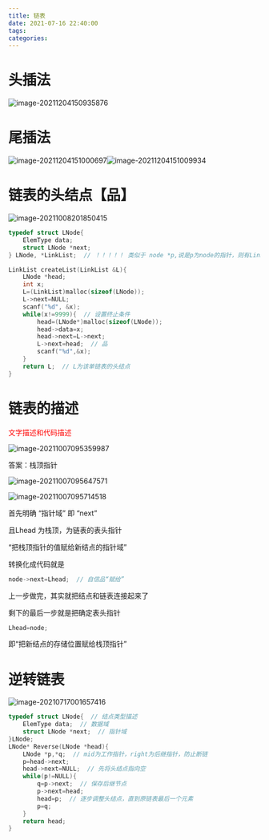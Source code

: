 ```yaml
---
title: 链表
date: 2021-07-16 22:40:00
tags:
categories:
---
```




# 头插法

![image-20211204150935876](https://gitee.com/simple_one1/pic/raw/master/image-20211204150935876.png)



# 尾插法

![image-20211204151000697](https://gitee.com/simple_one1/pic/raw/master/image-20211204151000697.png)![image-20211204151009934](https://gitee.com/simple_one1/pic/raw/master/image-20211204151009934.png)





# 链表的头结点【品】

![image-20211008201850415](https://gitee.com/simple_one1/pic/raw/master/image-20211008201850415.png)



```c
typedef struct LNode{
	ElemType data;
	struct LNode *next;
} LNode, *LinkList;  // ！！！！！ 类似于 node *p,说是p为node的指针，则有LinkList是LNode的指针

LinkList createList(LinkList &L){
	LNode *head;
	int x;
	L=(LinkList)malloc(sizeof(LNode));
	L->next=NULL;
	scanf("%d", &x);
	while(x!=9999){  // 设置终止条件
		head=(LNode*)malloc(sizeof(LNode));
		head->data=x;
		head->next=L->next;
		L->next=head;  // 品
		scanf("%d",&x);
	}
	return L;  // L为该单链表的头结点
}
```





# 链表的描述

<font color=red>文字描述和代码描述</font>

![image-20211007095359987](https://gitee.com/simple_one1/pic/raw/master/image-20211007095359987.png)

答案：栈顶指针

![image-20211007095647571](https://gitee.com/simple_one1/pic/raw/master/image-20211007095647571.png)



![image-20211007095714518](https://gitee.com/simple_one1/pic/raw/master/image-20211007095714518.png)

首先明确 “指针域” 即 “next”

且Lhead 为栈顶，为链表的表头指针

“把栈顶指针的值赋给新结点的指针域”

转换化成代码就是

```c
node->next=Lhead;  // 自信品“赋给”
```

上一步做完，其实就把结点和链表连接起来了

剩下的最后一步就是把确定表头指针

```c
Lhead=node;
```

即“把新结点的存储位置赋给栈顶指针”







# 逆转链表

![image-20210717001657416](https://gitee.com/simple_one1/pic/raw/master/image-20210717001657416.png)

```c
typedef struct LNode{  // 结点类型描述
    ElemType data;  // 数据域
    struct LNode *next;  // 指针域
}LNode;
LNode* Reverse(LNode *head){
    LNode *p,*q;  // mid为工作指针，right为后继指针，防止断链
    p=head->next;
    head->next=NULL;  // 先将头结点指向空
    while(p!=NULL){
        q=p->next;  // 保存后继节点
        p->next=head;
        head=p;  // 逐步调整头结点，直到原链表最后一个元素
        p=q;
    }
    return head;
}
```



